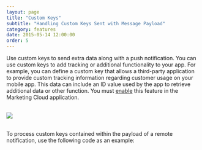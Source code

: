 ```yaml
---
layout: page
title: "Custom Keys"
subtitle: "Handling Custom Keys Sent with Message Payload"
category: features
date: 2015-05-14 12:00:00
order: 5
---
```


Use custom keys to send extra data along with a push notification. You can use custom keys to add tracking or additional functionality to your app. For example, you can define a custom key that allows a third-party application to provide custom tracking information regarding customer usage on your mobile app. This data can include an ID value used by the app to retrieve additional data or other function. You must [enable](http://help.exacttarget.com/en/documentation/mobilepush/administering_your_mobilepush_account/apps_and_optional_settings_in_your_mobilepush_account/#customkeys) this feature in the Marketing Cloud application.

<br/>
 <img class="img-responsive" src="{{ site.baseurl }}/assets/CustomKeys.png" /><br/>
<br/>

To process custom keys contained within the payload of a remote notification, use the following code as an example:

<script src="https://gist.github.com/sfmc-mobilepushsdk/4f3b46613a5cf32a9156.js"></script>

